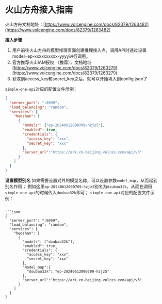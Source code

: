 # 火山方舟接入指南

火山方舟文档地址：[https://www.volcengine.com/docs/82379/1263482](https://www.volcengine.com/docs/82379/1263482)

**接入步骤**
1. 用户前往火山方舟的模型推理页面创建推理接入点，调用API时通过设置model=ep-xxxxxxxxxx-yyyy进行调用。
2. 官方推荐火山IAM授权 （推荐），文档地址[https://www.volcengine.com/docs/82379/1263279](https://www.volcengine.com/docs/82379/1263279)
3. 获取到access_key和secret_key之后，就可以开始填入到config.json了

`simple-one-api`对应的配置文件示例：
```json
{
  "server_port": ":9099",
  "load_balancing": "random",
  "services": {
    "huoshan": [
      {
        "models": ["ep-20240612090709-hzjz5"],
        "enabled": true,
        "credentials": {
          "access_key": "xxx",
          "secret_key": "xxx"
        },
        "server_url":"https://ark.cn-beijing.volces.com/api/v3"
      }
    ]
  }
}

```
**设置模型别名**
如果需要设置对外的模型名称，可以设置参数`model_map`，从而起到别名作用；
例如这里`ep-20240612090709-hzjz5`别名为`doubao32k`，从而在调用`simple-one-api`的时候传入`doubao32k`即可；
`simple-one-api`对应的配置文件示例：
```

```json
{
  "server_port": ":9099",
  "load_balancing": "random",
  "services": {
    "huoshan": [
      {
        "models": ["doubao32k"],
        "enabled": true,
        "credentials": {
          "access_key": "xxx",
          "secret_key": "xxx"
        },
        "model_map":{
          "doubao32k": "ep-20240612090709-hzjz5"
        },
        "server_url":"https://ark.cn-beijing.volces.com/api/v3"
      }
    ]
  }
}

```